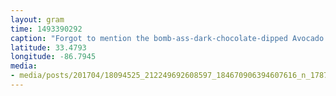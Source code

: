 ```yaml
---
layout: gram
time: 1493390292
caption: "Forgot to mention the bomb-ass-dark-chocolate-dipped Avocado popsicle I had yesterday. Off the chain!"
latitude: 33.4793
longitude: -86.7945
media:
- media/posts/201704/18094525_212249692608597_184670906394607616_n_17878818778063376.jpg
---
```

